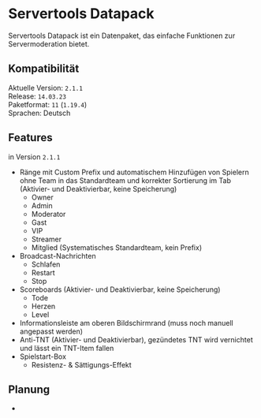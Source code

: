 # Servertools Datapack

Servertools Datapack ist ein Datenpaket, das einfache Funktionen zur Servermoderation bietet.

## Kompatibilität

Aktuelle Version: `2.1.1`  
Release: `14.03.23`  
Paketformat: `11` (`1.19.4`)  
Sprachen: Deutsch  

## Features
in Version `2.1.1`

* Ränge mit Custom Prefix und automatischem Hinzufügen von Spielern ohne Team in das Standardteam und korrekter Sortierung im Tab (Aktivier- und Deaktivierbar, keine Speicherung)
    * Owner
    * Admin
    * Moderator
    * Gast
    * VIP
    * Streamer
    * Mitglied (Systematisches Standardteam, kein Prefix)
* Broadcast-Nachrichten
    * Schlafen
    * Restart
    * Stop
* Scoreboards (Aktivier- und Deaktivierbar, keine Speicherung)
    * Tode
    * Herzen
    * Level
* Informationsleiste am oberen Bildschirmrand (muss noch manuell angepasst werden)
* Anti-TNT (Aktivier- und Deaktivierbar), gezündetes TNT wird vernichtet und lässt ein TNT-Item fallen
* Spielstart-Box
    * Resistenz- & Sättigungs-Effekt

## Planung

* 